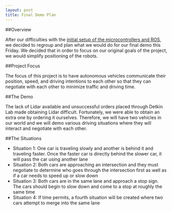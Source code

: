 ```yaml
---
layout: post
title: Final Demo Plan
---
```


##Overview

After our difficulties with the [initial setup of the microcontrollers and ROS](http://winwood.matt.how/2015/04/21/design-decisions.html), we decided to regroup and plan what we would do for our final demo this Friday. We decided that in order to focus on our original goals of the project, we would simplify positioning of the robots.

##Project Focus

The focus of this project is to have autonomous vehicles communicate their position, speed, and driving intentions to each other so that they can negotiate with each other to minimize traffic and driving time.

##The Demo

The lack of Lidar available and unsuccessful orders placed through Detkin Lab made obtaining Lidar difficult. Fortunately, we were able to obtain an extra one by ordering it ourselves. Therefore, we will have two vehicles in our world and we will demo various driving situations where they will interact and negotiate with each other.

##The Situations

* Situation 1: One car is traveling slowly and another is behind it and traveling faster. Once the faster car is directly behind the slower car, it will pass the car using another lane
* Situation 2: Both cars are approaching an intersection and they must negotiate to determine who goes through the intersection first as well as if a car needs to speed up or slow down
* Situation 3: Both cars are in the same lane and approach a stop sign. The cars should begin to slow down and come to a stop at roughly the same time
* Situation 4: If time permits, a fourth situation will be created where two cars attempt to merge into the same lane